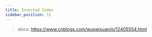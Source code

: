 ```yaml
---
title: Inverted Index
sidebar_position: 11
---
```





> docs: https://www.cnblogs.com/wupeixuan/p/12405554.html




